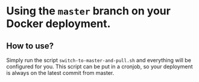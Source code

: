 # Using the `master` branch on your Docker deployment.

## How to use?
Simply run the script `switch-to-master-and-pull.sh` and everything will be configured for you.
This script can be put in a cronjob, so your deployment is always on the latest commit from master.